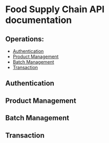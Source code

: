 # Food Supply Chain API documentation

## Operations:

- [Authentication](#authentication)
- [Product Management](#product-management)
- [Batch Management](#batch-management)
- [Transaction](#transaction)

## Authentication

## Product Management

## Batch Management

## Transaction
